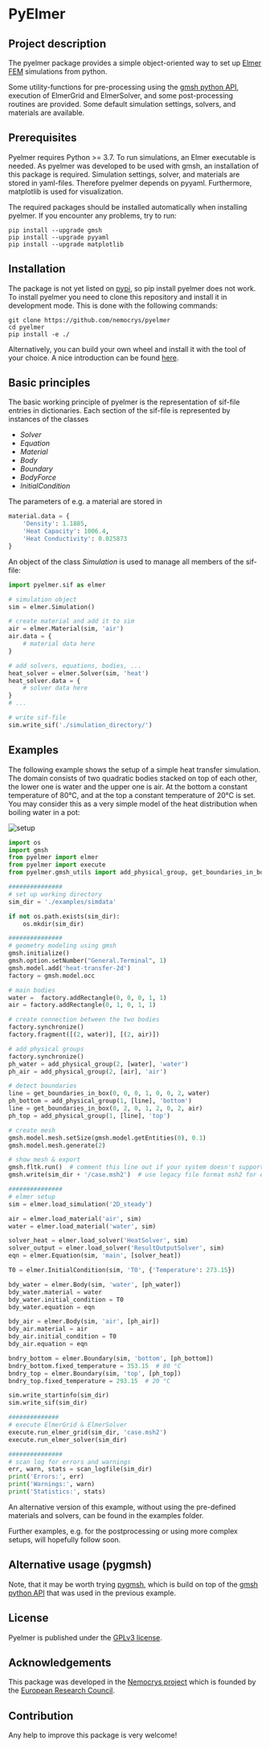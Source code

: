 # PyElmer

## Project description

The pyelmer package provides a simple object-oriented way to set up [Elmer FEM](http://www.elmerfem.org/) simulations from python.

Some utility-functions for pre-processing using the [gmsh python API](https://pypi.org/project/gmsh/), execution of ElmerGrid and ElmerSolver, and some post-processing routines are provided. Some default simulation settings, solvers, and materials are available.

## Prerequisites

Pyelmer requires Python >= 3.7. To run simulations, an Elmer executable is needed. As pyelmer was developed to be used with gmsh, an installation of this package is required. Simulation settings, solver, and materials are stored in yaml-files. Therefore pyelmer depends on pyyaml. Furthermore, matplotlib is used for visualization.

The required packages should be installed automatically when installing pyelmer. If you encounter any problems, try to run:

```shell
pip install --upgrade gmsh
pip install --upgrade pyyaml
pip install --upgrade matplotlib
```

## Installation

The package is not yet listed on [pypi](https://pypi.org/), so pip install pyelmer does not work. To install pyelmer you need to clone this repository and install it in development mode. This is done with the following commands:

```shell
git clone https://github.com/nemocrys/pyelmer
cd pyelmer
pip install -e ./
```

Alternatively, you can build your own wheel and install it with the tool of your choice. A nice introduction can be found [here](https://python-packaging-tutorial.readthedocs.io/en/latest/setup_py.html).

## Basic principles

The basic working principle of pyelmer is the representation of sif-file entries in dictionaries. Each section of the sif-file is represented by instances of the classes

- *Solver*
- *Equation*
- *Material*
- *Body*
- *Boundary*
- *BodyForce*
- *InitialCondition*

The parameters of e.g. a material are stored in

```python
material.data = {
    'Density': 1.1885,
    'Heat Capacity': 1006.4,
    'Heat Conductivity': 0.025873
}
```

An object of the class *Simulation* is used to manage all members of the sif-file:

```python
import pyelmer.sif as elmer

# simulation object
sim = elmer.Simulation()

# create material and add it to sim
air = elmer.Material(sim, 'air')
air.data = {
    # material data here
}

# add solvers, equations, bodies, ...
heat_solver = elmer.Solver(sim, 'heat')
heat_solver.data = {
    # solver data here
}
# ...

# write sif-file
sim.write_sif('./simulation_directory/')
```

## Examples

The following example shows the setup of a simple heat transfer simulation. The domain consists of two quadratic bodies stacked on top of each other, the lower one is water and the upper one is air. At the bottom a constant temperature of 80°C, and at the top a constant temperature of 20°C is set. You may consider this as a very simple model of the heat distribution when boiling water in a pot:

![setup](./examples/heat_transfer_setup.png)

```python
import os
import gmsh
from pyelmer import elmer
from pyelmer import execute
from pyelmer.gmsh_utils import add_physical_group, get_boundaries_in_box

###############
# set up working directory
sim_dir = './examples/simdata'

if not os.path.exists(sim_dir):
    os.mkdir(sim_dir)

###############
# geometry modeling using gmsh
gmsh.initialize()
gmsh.option.setNumber("General.Terminal", 1)
gmsh.model.add('heat-transfer-2d')
factory = gmsh.model.occ

# main bodies
water =  factory.addRectangle(0, 0, 0, 1, 1)
air = factory.addRectangle(0, 1, 0, 1, 1)

# create connection between the two bodies
factory.synchronize()
factory.fragment([(2, water)], [(2, air)])

# add physical groups
factory.synchronize()
ph_water = add_physical_group(2, [water], 'water')
ph_air = add_physical_group(2, [air], 'air')

# detect boundaries
line = get_boundaries_in_box(0, 0, 0, 1, 0, 0, 2, water)
ph_bottom = add_physical_group(1, [line], 'bottom')
line = get_boundaries_in_box(0, 2, 0, 1, 2, 0, 2, air)
ph_top = add_physical_group(1, [line], 'top')

# create mesh
gmsh.model.mesh.setSize(gmsh.model.getEntities(0), 0.1)
gmsh.model.mesh.generate(2)

# show mesh & export
gmsh.fltk.run()  # comment this line out if your system doesn't support the gmsh GUI
gmsh.write(sim_dir + '/case.msh2')  # use legacy file format msh2 for elmer grid

###############
# elmer setup
sim = elmer.load_simulation('2D_steady')

air = elmer.load_material('air', sim)
water = elmer.load_material('water', sim)

solver_heat = elmer.load_solver('HeatSolver', sim)
solver_output = elmer.load_solver('ResultOutputSolver', sim)
eqn = elmer.Equation(sim, 'main', [solver_heat])

T0 = elmer.InitialCondition(sim, 'T0', {'Temperature': 273.15})

bdy_water = elmer.Body(sim, 'water', [ph_water])
bdy_water.material = water
bdy_water.initial_condition = T0
bdy_water.equation = eqn

bdy_air = elmer.Body(sim, 'air', [ph_air])
bdy_air.material = air
bdy_air.initial_condition = T0
bdy_air.equation = eqn

bndry_bottom = elmer.Boundary(sim, 'bottom', [ph_bottom])
bndry_bottom.fixed_temperature = 353.15  # 80 °C
bndry_top = elmer.Boundary(sim, 'top', [ph_top])
bndry_top.fixed_temperature = 293.15  # 20 °C

sim.write_startinfo(sim_dir)
sim.write_sif(sim_dir)

##############
# execute ElmerGrid & ElmerSolver
execute.run_elmer_grid(sim_dir, 'case.msh2')
execute.run_elmer_solver(sim_dir)

###############
# scan log for errors and warnings
err, warn, stats = scan_logfile(sim_dir)
print('Errors:', err)
print('Warnings:', warn)
print('Statistics:', stats)
```

An alternative version of this example, without using the pre-defined materials and solvers, can be found in the examples folder.

Further examples, e.g. for the postprocessing or using more complex setups, will hopefully follow soon.

## Alternative usage (pygmsh)

Note, that it may be worth trying [pygmsh](https://pypi.org/project/pygmsh/), which is build on top of the [gmsh python API](https://pypi.org/project/gmsh/) that was used in the previous example.

## License

Pyelmer is published under the [GPLv3 license](https://www.gnu.org/licenses/gpl-3.0.html).

## Acknowledgements

This package was developed in the [Nemocrys project](https://www.researchgate.net/project/NEMOCRYS-Next-Generation-Multiphysical-Models-for-Crystal-Growth-Processes) which is founded by the [European Research Council](https://erc.europa.eu/).

## Contribution

Any help to improve this package is very welcome!
